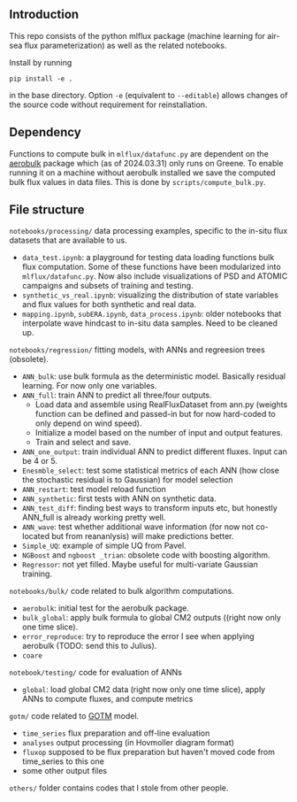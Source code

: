 ## Introduction
This repo consists of the python mlflux package (machine learning for air-sea flux parameterization) as well as the related notebooks. 

Install by running 

`pip install -e .`

in the base directory. Option `-e` (equivalent to `--editable`) allows changes of the source code without requirement for reinstallation.

## Dependency
Functions to compute bulk in `mlflux/datafunc.py` are dependent on the [aerobulk](https://github.com/jbusecke/aerobulk-python) package which (as of 2024.03.31) only runs on Greene. To enable running it on a machine without aerobulk installed we save the computed bulk flux values in data files. This is done by `scripts/compute_bulk.py`.

## File structure

`notebooks/processing/` data processing examples, specific to the in-situ flux datasets that are available to us. 

* `data_test.ipynb`: a playground for testing data loading functions bulk flux computation. Some of these functions have been modularized into `mlflux/datafunc.py`. Now also include visualizations of PSD and ATOMIC campaigns and subsets of training and testing.
* `synthetic_vs_real.ipynb`: visualizing the distribution of state variables and flux values for both synthetic and real data. 
* `mapping.ipynb`, `subERA.ipynb`, `data_process.ipynb`: older notebooks that interpolate wave hindcast to in-situ data samples. Need to be cleaned up.

`notebooks/regression/` fitting models, with ANNs and regreesion trees (obsolete).

* `ANN_bulk`: use bulk formula as the deterministic model. Basically residual learning. For now only one variables.
* `ANN_full`: train ANN to predict all three/four outputs.
    * Load data and assemble using RealFluxDataset from ann.py (weights function can be defined and passed-in but for now hard-coded to only depend on wind speed).
    * Initialize a model based on the number of input and output features.
    * Train and select and save.
* `ANN_one_output`: train individual ANN to predict different fluxes. Input can be 4 or 5.
* `Enesmble_select`: test some statistical metrics of each ANN (how close the stochastic residual is to Gaussian) for model selection
* `ANN_restart`: test model reload function
* `ANN_synthetic`: first tests with ANN on synthetic data.
* `ANN_test_diff`: finding best ways to transform inputs etc, but honestly ANN_full is already working pretty well.
* `ANN_wave`: test whether additional wave information (for now not co-located but from reananlysis) will make predictions better.
* `Simple_UQ`: example of simple UQ from Pavel.
* `NGBoost` and `ngboost _trian`: obsolete code with boosting algorithm.
* `Regressor`: not yet filled. Maybe useful for multi-variate Gaussian training.

 
`notebooks/bulk/` code related to bulk algorithm computations.

* `aerobulk`: initial test for the aerobulk package.
* `bulk_global`: apply bulk formula to global CM2 outputs ((right now only one time slice).
* `error_reproduce`: try to reproduce the error I see when applying aerobulk (TODO: send this to Julius).
* `coare`

`notebook/testing/` code for evaluation of ANNs

* `global`: load global CM2 data (right now only one time slice), apply ANNs to compute fluxes, and compute metrics

`gotm/` code related to [GOTM](https://gotm.net/portfolio/) model. 

* `time_series` flux preparation and off-line evaluation
* `analyses` output processing (in Hovmoller diagram format)
* `fluxop` supposed to be flux preparation but haven't moved code from time_series to this one
* some other output files 
  
`others/` folder contains codes that I stole from other people. 

